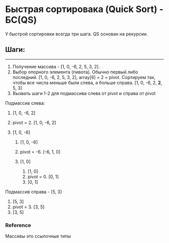 # Быстрая сортировака (Quick Sort) - БС(QS)

У быстрой сортировки всегда три шага. QS основан на рекурсии.

## Шаги:
___
1. Получение массива - [1, 0, -6, 2, 5, 3, 2]. 
2. Выбор опорного элемента (пивота). Обычно первый либо последний. [1, 0, -6, 2, 5, 3, 2], array[6] = 2 = pivot.
Сортируем так, чтобы все числа меньше были слева, а больше справа. [1, 0, -6, 2, **2**, 5, 3]
3. Вызвать шаги 1-2 для подмассива слева от pivot и cправа от pivot

Подмассив слева:
1. [1, 0, -6, 2] 
2. pivot = 2. [1, 0, -6, 2]
3. [1, 0, -6]

    1. [1, 0, -6]
    2. pivot = -6. [-6, 1, 0]
    3. [1, 0]

        1. [1, 0]
        2. pivot = 0. [0, 1]
        3. [0, 1]

Подмассив справа - [5, 3]
1. [5, 3]
2. pivot = 3. [3, 5]
3. [3, 5]

### Reference

Массивы это ссылочные типы